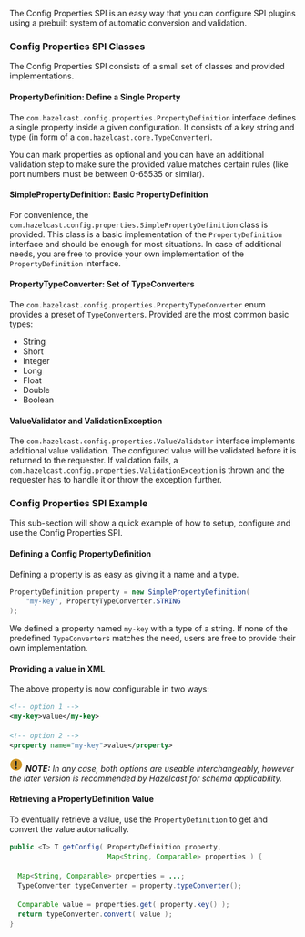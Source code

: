 
The Config Properties SPI is an easy way that you can configure SPI plugins using a prebuilt system of automatic conversion and validation.

### Config Properties SPI Classes

The Config Properties SPI consists of a small set of classes and provided implementations.

#### PropertyDefinition: Define a Single Property

The `com.hazelcast.config.properties.PropertyDefinition` interface defines a single property inside a given configuration. It consists of a key string and type (in form of a `com.hazelcast.core.TypeConverter`).

You can mark properties as optional and you can have an additional validation step to make sure the provided value matches certain rules (like port numbers must be between 0-65535 or similar).

#### SimplePropertyDefinition: Basic PropertyDefinition

For convenience, the `com.hazelcast.config.properties.SimplePropertyDefinition` class is provided. This class is a basic implementation of the `PropertyDefinition` interface and should be enough for most situations. In case of additional needs, you are free to provide your own implementation of the `PropertyDefinition` interface.
  
#### PropertyTypeConverter: Set of TypeConverters

The `com.hazelcast.config.properties.PropertyTypeConverter` enum provides a preset of `TypeConverter`s. Provided are the most common basic types:

 - String
 - Short
 - Integer
 - Long
 - Float
 - Double
 - Boolean
 
#### ValueValidator and ValidationException

The `com.hazelcast.config.properties.ValueValidator` interface implements additional value validation. The configured value will be validated before it is returned to the requester. If validation fails, a `com.hazelcast.config.properties.ValidationException` is thrown and the requester has to handle it or throw the exception further.

### Config Properties SPI Example

This sub-section will show a quick example of how to setup, configure and use the Config Properties SPI.

#### Defining a Config PropertyDefinition

Defining a property is as easy as giving it a name and a type.

```java
PropertyDefinition property = new SimplePropertyDefinition(
    "my-key", PropertyTypeConverter.STRING
);
```

We defined a property named `my-key` with a type of a string. If none of the predefined `TypeConverter`s matches the need, users are free to provide their own implementation.

#### Providing a value in XML

The above property is now configurable in two ways:

```xml
<!-- option 1 -->
<my-key>value</my-key>

<!-- option 2 -->
<property name="my-key">value</property>
```

![image](../images/NoteSmall.jpg) ***NOTE:*** *In any case, both options are useable interchangeably, however the later version is recommended by Hazelcast for schema applicability.* 

#### Retrieving a PropertyDefinition Value

To eventually retrieve a value, use the `PropertyDefinition` to get and convert the value automatically.
 
```java
public <T> T getConfig( PropertyDefinition property, 
                        Map<String, Comparable> properties ) {

  Map<String, Comparable> properties = ...;
  TypeConverter typeConverter = property.typeConverter();

  Comparable value = properties.get( property.key() );
  return typeConverter.convert( value );
}
```
